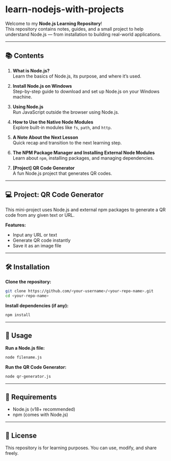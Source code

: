 # learn-nodejs-with-projects


Welcome to my **Node.js Learning Repository**!  
This repository contains notes, guides, and a small project to help understand Node.js — from installation to building real-world applications.

---

## 📚 Contents

1. **What is Node.js?**  
   Learn the basics of Node.js, its purpose, and where it’s used.

2. **Install Node.js on Windows**  
   Step-by-step guide to download and set up Node.js on your Windows machine.

3. **Using Node.js**  
   Run JavaScript outside the browser using Node.js.

4. **How to Use the Native Node Modules**  
   Explore built-in modules like `fs`, `path`, and `http`.

5. **A Note About the Next Lesson**  
   Quick recap and transition to the next learning step.

6. **The NPM Package Manager and Installing External Node Modules**  
   Learn about `npm`, installing packages, and managing dependencies.

7. **[Project] QR Code Generator**  
   A fun Node.js project that generates QR codes.

---

## 💻 Project: QR Code Generator
This mini-project uses Node.js and external npm packages to generate a QR code from any given text or URL.

**Features:**
- Input any URL or text
- Generate QR code instantly
- Save it as an image file

---

## 🛠 Installation

**Clone the repository:**
```bash
git clone https://github.com/<your-username>/<your-repo-name>.git
cd <your-repo-name>
```

**Install dependencies (if any):**
```bash
npm install
```

---

## 🚀 Usage

**Run a Node.js file:**
```bash
node filename.js
```

**Run the QR Code Generator:**
```bash
node qr-generator.js
```

---

## 📌 Requirements
- Node.js (v18+ recommended)
- npm (comes with Node.js)

---

## 📜 License
This repository is for learning purposes. You can use, modify, and share freely.
